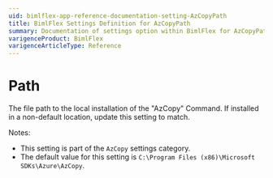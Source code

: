 ```yaml
---
uid: bimlflex-app-reference-documentation-setting-AzCopyPath
title: BimlFlex Settings Definition for AzCopyPath
summary: Documentation of settings option within BimlFlex for AzCopyPath
varigenceProduct: BimlFlex
varigenceArticleType: Reference
---
```


# Path

The file path to the local installation of the "AzCopy" Command. If installed in a non-default location, update this setting to match.

Notes:

* This setting is part of the `AzCopy` settings category.
* The default value for this setting is `C:\Program Files (x86)\Microsoft SDKs\Azure\AzCopy`.